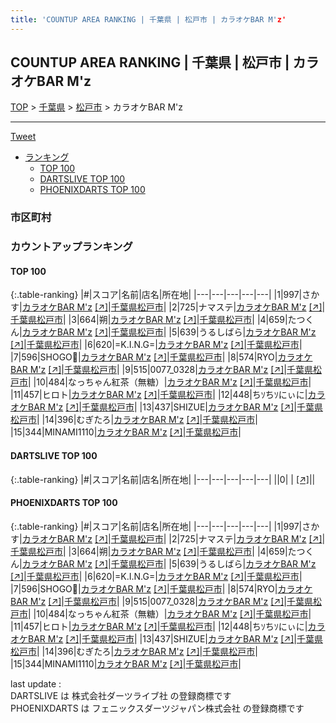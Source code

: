 ```yaml
---
title: 'COUNTUP AREA RANKING | 千葉県 | 松戸市 | カラオケBAR M'z'
---
```

## COUNTUP AREA RANKING | 千葉県 | 松戸市 | カラオケBAR M'z

[TOP](/darts/rank/) > [千葉県](/darts/rank/千葉県/) > [松戸市](/darts/rank/千葉県/松戸市/) > カラオケBAR M'z

___

<a href="https://twitter.com/share?ref_src=twsrc%5Etfw" data-text="COUNTUP AREA RANKING | 千葉県松戸市カラオケBAR M'z" class="twitter-share-button" data-hashtags="DARTSLIVE,PHOENIXDARTS,darts,ダーツ" data-show-count="false">Tweet</a>

* [ランキング](#カウントアップランキング)
    * [TOP 100](#top-100)
    * [DARTSLIVE TOP 100](#dartslive-top-100)
    * [PHOENIXDARTS TOP 100](#phoenixdarts-top-100)

### 市区町村

<ul>

</ul>

### カウントアップランキング

#### TOP 100



{:.table-ranking}
|#|スコア|名前|店名|所在地|
|---|---|---|---|---|
|1|997|<span class="rank-name-pd">さかす</span>|<a href="/darts/rank/shops/92558.html">カラオケBAR M'z</a> <a href="https://vs.phoenixdarts.com/jp/shop/shopDetailInfo/s_92558?s_seq=92558">[↗]</a>|<a href="/darts/rank/千葉県/松戸市">千葉県松戸市</a>|
|2|725|<span class="rank-name-pd">ナマステ</span>|<a href="/darts/rank/shops/92558.html">カラオケBAR M'z</a> <a href="https://vs.phoenixdarts.com/jp/shop/shopDetailInfo/s_92558?s_seq=92558">[↗]</a>|<a href="/darts/rank/千葉県/松戸市">千葉県松戸市</a>|
|3|664|<span class="rank-name-pd">朔</span>|<a href="/darts/rank/shops/92558.html">カラオケBAR M'z</a> <a href="https://vs.phoenixdarts.com/jp/shop/shopDetailInfo/s_92558?s_seq=92558">[↗]</a>|<a href="/darts/rank/千葉県/松戸市">千葉県松戸市</a>|
|4|659|<span class="rank-name-pd">たつくん</span>|<a href="/darts/rank/shops/92558.html">カラオケBAR M'z</a> <a href="https://vs.phoenixdarts.com/jp/shop/shopDetailInfo/s_92558?s_seq=92558">[↗]</a>|<a href="/darts/rank/千葉県/松戸市">千葉県松戸市</a>|
|5|639|<span class="rank-name-pd">うるしばら</span>|<a href="/darts/rank/shops/92558.html">カラオケBAR M'z</a> <a href="https://vs.phoenixdarts.com/jp/shop/shopDetailInfo/s_92558?s_seq=92558">[↗]</a>|<a href="/darts/rank/千葉県/松戸市">千葉県松戸市</a>|
|6|620|<span class="rank-name-pd">=K.I.N.G=</span>|<a href="/darts/rank/shops/92558.html">カラオケBAR M'z</a> <a href="https://vs.phoenixdarts.com/jp/shop/shopDetailInfo/s_92558?s_seq=92558">[↗]</a>|<a href="/darts/rank/千葉県/松戸市">千葉県松戸市</a>|
|7|596|<span class="rank-name-pd">SHOGO🎯</span>|<a href="/darts/rank/shops/92558.html">カラオケBAR M'z</a> <a href="https://vs.phoenixdarts.com/jp/shop/shopDetailInfo/s_92558?s_seq=92558">[↗]</a>|<a href="/darts/rank/千葉県/松戸市">千葉県松戸市</a>|
|8|574|<span class="rank-name-pd">RYO</span>|<a href="/darts/rank/shops/92558.html">カラオケBAR M'z</a> <a href="https://vs.phoenixdarts.com/jp/shop/shopDetailInfo/s_92558?s_seq=92558">[↗]</a>|<a href="/darts/rank/千葉県/松戸市">千葉県松戸市</a>|
|9|515|<span class="rank-name-pd">0077_0328</span>|<a href="/darts/rank/shops/92558.html">カラオケBAR M'z</a> <a href="https://vs.phoenixdarts.com/jp/shop/shopDetailInfo/s_92558?s_seq=92558">[↗]</a>|<a href="/darts/rank/千葉県/松戸市">千葉県松戸市</a>|
|10|484|<span class="rank-name-pd">なっちゃん紅茶（無糖）</span>|<a href="/darts/rank/shops/92558.html">カラオケBAR M'z</a> <a href="https://vs.phoenixdarts.com/jp/shop/shopDetailInfo/s_92558?s_seq=92558">[↗]</a>|<a href="/darts/rank/千葉県/松戸市">千葉県松戸市</a>|
|11|457|<span class="rank-name-pd">ヒロト</span>|<a href="/darts/rank/shops/92558.html">カラオケBAR M'z</a> <a href="https://vs.phoenixdarts.com/jp/shop/shopDetailInfo/s_92558?s_seq=92558">[↗]</a>|<a href="/darts/rank/千葉県/松戸市">千葉県松戸市</a>|
|12|448|<span class="rank-name-pd">ちｿちｿにぃに</span>|<a href="/darts/rank/shops/92558.html">カラオケBAR M'z</a> <a href="https://vs.phoenixdarts.com/jp/shop/shopDetailInfo/s_92558?s_seq=92558">[↗]</a>|<a href="/darts/rank/千葉県/松戸市">千葉県松戸市</a>|
|13|437|<span class="rank-name-pd">SHIZUE</span>|<a href="/darts/rank/shops/92558.html">カラオケBAR M'z</a> <a href="https://vs.phoenixdarts.com/jp/shop/shopDetailInfo/s_92558?s_seq=92558">[↗]</a>|<a href="/darts/rank/千葉県/松戸市">千葉県松戸市</a>|
|14|396|<span class="rank-name-pd">むぎたろ</span>|<a href="/darts/rank/shops/92558.html">カラオケBAR M'z</a> <a href="https://vs.phoenixdarts.com/jp/shop/shopDetailInfo/s_92558?s_seq=92558">[↗]</a>|<a href="/darts/rank/千葉県/松戸市">千葉県松戸市</a>|
|15|344|<span class="rank-name-pd">MINAMI1110</span>|<a href="/darts/rank/shops/92558.html">カラオケBAR M'z</a> <a href="https://vs.phoenixdarts.com/jp/shop/shopDetailInfo/s_92558?s_seq=92558">[↗]</a>|<a href="/darts/rank/千葉県/松戸市">千葉県松戸市</a>|


#### DARTSLIVE TOP 100



{:.table-ranking}
|#|スコア|名前|店名|所在地|
|---|---|---|---|---|
||0|<span class="rank-name-dl"> </span>|<a href="/darts/rank/shops/.html"></a> <a href="">[↗]</a>|<a href="/darts/rank//"></a>|


#### PHOENIXDARTS TOP 100



{:.table-ranking}
|#|スコア|名前|店名|所在地|
|---|---|---|---|---|
|1|997|<span class="rank-name-pd">さかす</span>|<a href="/darts/rank/shops/92558.html">カラオケBAR M'z</a> <a href="https://vs.phoenixdarts.com/jp/shop/shopDetailInfo/s_92558?s_seq=92558">[↗]</a>|<a href="/darts/rank/千葉県/松戸市">千葉県松戸市</a>|
|2|725|<span class="rank-name-pd">ナマステ</span>|<a href="/darts/rank/shops/92558.html">カラオケBAR M'z</a> <a href="https://vs.phoenixdarts.com/jp/shop/shopDetailInfo/s_92558?s_seq=92558">[↗]</a>|<a href="/darts/rank/千葉県/松戸市">千葉県松戸市</a>|
|3|664|<span class="rank-name-pd">朔</span>|<a href="/darts/rank/shops/92558.html">カラオケBAR M'z</a> <a href="https://vs.phoenixdarts.com/jp/shop/shopDetailInfo/s_92558?s_seq=92558">[↗]</a>|<a href="/darts/rank/千葉県/松戸市">千葉県松戸市</a>|
|4|659|<span class="rank-name-pd">たつくん</span>|<a href="/darts/rank/shops/92558.html">カラオケBAR M'z</a> <a href="https://vs.phoenixdarts.com/jp/shop/shopDetailInfo/s_92558?s_seq=92558">[↗]</a>|<a href="/darts/rank/千葉県/松戸市">千葉県松戸市</a>|
|5|639|<span class="rank-name-pd">うるしばら</span>|<a href="/darts/rank/shops/92558.html">カラオケBAR M'z</a> <a href="https://vs.phoenixdarts.com/jp/shop/shopDetailInfo/s_92558?s_seq=92558">[↗]</a>|<a href="/darts/rank/千葉県/松戸市">千葉県松戸市</a>|
|6|620|<span class="rank-name-pd">=K.I.N.G=</span>|<a href="/darts/rank/shops/92558.html">カラオケBAR M'z</a> <a href="https://vs.phoenixdarts.com/jp/shop/shopDetailInfo/s_92558?s_seq=92558">[↗]</a>|<a href="/darts/rank/千葉県/松戸市">千葉県松戸市</a>|
|7|596|<span class="rank-name-pd">SHOGO🎯</span>|<a href="/darts/rank/shops/92558.html">カラオケBAR M'z</a> <a href="https://vs.phoenixdarts.com/jp/shop/shopDetailInfo/s_92558?s_seq=92558">[↗]</a>|<a href="/darts/rank/千葉県/松戸市">千葉県松戸市</a>|
|8|574|<span class="rank-name-pd">RYO</span>|<a href="/darts/rank/shops/92558.html">カラオケBAR M'z</a> <a href="https://vs.phoenixdarts.com/jp/shop/shopDetailInfo/s_92558?s_seq=92558">[↗]</a>|<a href="/darts/rank/千葉県/松戸市">千葉県松戸市</a>|
|9|515|<span class="rank-name-pd">0077_0328</span>|<a href="/darts/rank/shops/92558.html">カラオケBAR M'z</a> <a href="https://vs.phoenixdarts.com/jp/shop/shopDetailInfo/s_92558?s_seq=92558">[↗]</a>|<a href="/darts/rank/千葉県/松戸市">千葉県松戸市</a>|
|10|484|<span class="rank-name-pd">なっちゃん紅茶（無糖）</span>|<a href="/darts/rank/shops/92558.html">カラオケBAR M'z</a> <a href="https://vs.phoenixdarts.com/jp/shop/shopDetailInfo/s_92558?s_seq=92558">[↗]</a>|<a href="/darts/rank/千葉県/松戸市">千葉県松戸市</a>|
|11|457|<span class="rank-name-pd">ヒロト</span>|<a href="/darts/rank/shops/92558.html">カラオケBAR M'z</a> <a href="https://vs.phoenixdarts.com/jp/shop/shopDetailInfo/s_92558?s_seq=92558">[↗]</a>|<a href="/darts/rank/千葉県/松戸市">千葉県松戸市</a>|
|12|448|<span class="rank-name-pd">ちｿちｿにぃに</span>|<a href="/darts/rank/shops/92558.html">カラオケBAR M'z</a> <a href="https://vs.phoenixdarts.com/jp/shop/shopDetailInfo/s_92558?s_seq=92558">[↗]</a>|<a href="/darts/rank/千葉県/松戸市">千葉県松戸市</a>|
|13|437|<span class="rank-name-pd">SHIZUE</span>|<a href="/darts/rank/shops/92558.html">カラオケBAR M'z</a> <a href="https://vs.phoenixdarts.com/jp/shop/shopDetailInfo/s_92558?s_seq=92558">[↗]</a>|<a href="/darts/rank/千葉県/松戸市">千葉県松戸市</a>|
|14|396|<span class="rank-name-pd">むぎたろ</span>|<a href="/darts/rank/shops/92558.html">カラオケBAR M'z</a> <a href="https://vs.phoenixdarts.com/jp/shop/shopDetailInfo/s_92558?s_seq=92558">[↗]</a>|<a href="/darts/rank/千葉県/松戸市">千葉県松戸市</a>|
|15|344|<span class="rank-name-pd">MINAMI1110</span>|<a href="/darts/rank/shops/92558.html">カラオケBAR M'z</a> <a href="https://vs.phoenixdarts.com/jp/shop/shopDetailInfo/s_92558?s_seq=92558">[↗]</a>|<a href="/darts/rank/千葉県/松戸市">千葉県松戸市</a>|


<div class="footer border-top border-gray-light mt-5 pt-3 text-right text-gray">
    last update : <span style="font-weight: italic" id="foot_last_modified"></span><br />
    DARTSLIVE は 株式会社ダーツライブ社 の登録商標です<br />
    PHOENIXDARTS は フェニックスダーツジャパン株式会社 の登録商標です<br />
</div>

<script src="https://cdnjs.cloudflare.com/ajax/libs/jquery.tablesorter/2.31.3/js/jquery.tablesorter.min.js" integrity="sha512-qzgd5cYSZcosqpzpn7zF2ZId8f/8CHmFKZ8j7mU4OUXTNRd5g+ZHBPsgKEwoqxCtdQvExE5LprwwPAgoicguNg==" crossorigin="anonymous" referrerpolicy="no-referrer"></script>
<link rel="stylesheet" href="https://cdnjs.cloudflare.com/ajax/libs/jquery.tablesorter/2.31.3/css/theme.default.min.css" integrity="sha512-wghhOJkjQX0Lh3NSWvNKeZ0ZpNn+SPVXX1Qyc9OCaogADktxrBiBdKGDoqVUOyhStvMBmJQ8ZdMHiR3wuEq8+w==" crossorigin="anonymous" referrerpolicy="no-referrer" />
<script>
$(function() {
    $(".table-ranking").tablesorter({sortList:[[0, 0]]});
    $("#foot_last_modified").text(formatDate(new Date(document.lastModified), 'yyyy-MM-dd HH:mm:ss'));
});
</script>

<script async src="https://platform.twitter.com/widgets.js" charset="utf-8"></script>
